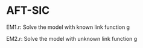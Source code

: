 # AFT-SIC
EM1.r: Solve the model with known link function g

EM2.r: Solve the model with unknown link function g
